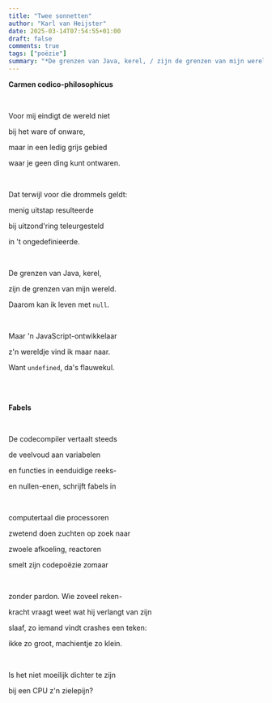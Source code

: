 ```yaml
---
title: "Twee sonnetten"
author: "Karl van Heijster"
date: 2025-03-14T07:54:55+01:00
draft: false
comments: true
tags: ["poëzie"]
summary: "*De grenzen van Java, kerel, / zijn de grenzen van mijn wereld. / Daarom kan ik leven met `null`. // Maar 'n JavaScript-ontwikkelaar / z'n wereldje vind ik maar naar. / Want `undefined`, da's flauwekul.*"
---
```


**Carmen codico-philosophicus**

<br>

Voor mij eindigt de wereld niet

bij het ware of onware,

maar in een ledig grijs gebied

waar je geen ding kunt ontwaren.

<br>

Dat terwijl voor die drommels geldt:

menig uitstap resulteerde

bij uitzond'ring teleurgesteld

in 't ongedefinieerde.

<br>

De grenzen van Java, kerel,

zijn de grenzen van mijn wereld.

Daarom kan ik leven met `null`.

<br>

Maar 'n JavaScript-ontwikkelaar

z'n wereldje vind ik maar naar.

Want `undefined`, da's flauwekul.

<br>
<br>

**Fabels**

<br>

De codecompiler vertaalt steeds

de veelvoud aan variabelen 

en functies in eenduidige reeks-

en nullen-enen, schrijft fabels in

<br>

computertaal die processoren

zwetend doen zuchten op zoek naar

zwoele afkoeling, reactoren

smelt zijn codepoëzie zomaar

<br>

zonder pardon. Wie zoveel reken-

kracht vraagt weet wat hij verlangt van zijn

slaaf, zo iemand vindt crashes een teken: 

ikke zo groot, machientje zo klein.

<br>

Is het niet moeilijk dichter te zijn

bij een CPU z'n zielepijn?
